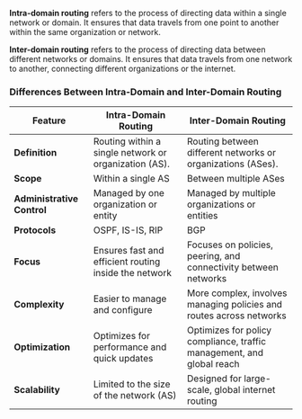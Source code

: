 **Intra-domain routing** refers to the process of directing data within a single network or domain. It ensures that data travels from one point to another within the same organization or network.

**Inter-domain routing** refers to the process of directing data between different networks or domains. It ensures that data travels from one network to another, connecting different organizations or the internet.


### **Differences Between Intra-Domain and Inter-Domain Routing**

| Feature               | Intra-Domain Routing                                      | Inter-Domain Routing                                      |
|-----------------------|-----------------------------------------------------------|-----------------------------------------------------------|
| **Definition**         | Routing within a single network or organization (AS).    | Routing between different networks or organizations (ASes). |
| **Scope**             | Within a single AS                                        | Between multiple ASes                                     |
| **Administrative Control** | Managed by one organization or entity                  | Managed by multiple organizations or entities             |
| **Protocols**         | OSPF, IS-IS, RIP                                          | BGP                                                       |
| **Focus**             | Ensures fast and efficient routing inside the network     | Focuses on policies, peering, and connectivity between networks |
| **Complexity**        | Easier to manage and configure                            | More complex, involves managing policies and routes across networks |
| **Optimization**      | Optimizes for performance and quick updates               | Optimizes for policy compliance, traffic management, and global reach |
| **Scalability**       | Limited to the size of the network (AS)                   | Designed for large-scale, global internet routing          |
